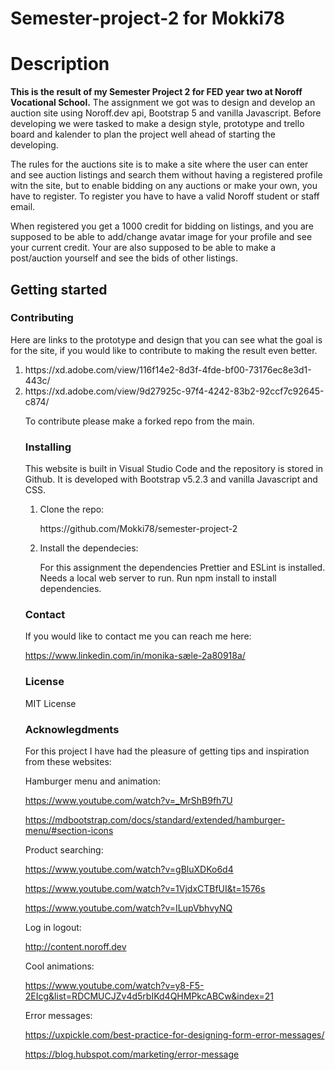 # Semester-project-2 for Mokki78

<h1>Description</h1>

<p><b>This is the result of my Semester Project 2 for FED year two at Noroff Vocational School.</b>
The assignment we got was to design and develop an auction site using Noroff.dev api, Bootstrap 5 and vanilla Javascript.
 Before developing we were tasked to make a design style, prototype and trello board and kalender to plan the project well ahead of starting the developing.

The rules for the auctions site is to make a site where the user can enter and see auction listings and search them without having a registered profile witn the site, but to enable bidding on any auctions or make your own, you have to register. To register you have to have a valid Noroff student or staff email.

When registered you get a 1000 credit for bidding on listings, and you are supposed to be able to add/change avatar image for your profile and see your current credit. Your are also supposed to be able to make a post/auction yourself and see the bids of other listings.</p>

<h2>Getting started</h2>

<h3>Contributing</h3>

<p>Here are links to the prototype and design that you can see what the goal is for the site, if you would like to contribute to making the result even better.

<ol>
  <li>https://xd.adobe.com/view/116f14e2-8d3f-4fde-bf00-73176ec8e3d1-443c/</li> 
  <li>https://xd.adobe.com/view/9d27925c-97f4-4242-83b2-92ccf7c92645-c874/  </li>

To contribute please make a forked repo from the main.</p>

<h3>Installing</h3>

<p>This website is built in Visual Studio Code and the repository is stored in Github. It is developed with Bootstrap v5.2.3 and vanilla Javascript and CSS.</p>

<ol>
<li>Clone the repo:</li>
<p>https://github.com/Mokki78/semester-project-2</p>

<li> Install the dependecies:</li>
<p>For this assignment the dependencies Prettier and ESLint is installed. Needs a local web server to run. Run npm install to install dependencies.</p>
</ol>

<h3>Contact</h3>
<p>If you would like to contact me you can reach me here:

https://www.linkedin.com/in/monika-sæle-2a80918a/</p>

<h3>License</h3>

<p>MIT License</p>

<h3>Acknowlegdments</h3>

<p>For this project I have had the pleasure of getting tips and inspiration from these websites:</p>

<p>Hamburger menu and animation:

https://www.youtube.com/watch?v=_MrShB9fh7U

https://mdbootstrap.com/docs/standard/extended/hamburger-menu/#section-icons

Product searching:

https://www.youtube.com/watch?v=gBluXDKo6d4

https://www.youtube.com/watch?v=1VjdxCTBfUI&t=1576s

https://www.youtube.com/watch?v=ILupVbhvyNQ

Log in logout:

http://content.noroff.dev

Cool animations:

https://www.youtube.com/watch?v=y8-F5-2EIcg&list=RDCMUCJZv4d5rbIKd4QHMPkcABCw&index=21

Error messages:

https://uxpickle.com/best-practice-for-designing-form-error-messages/

https://blog.hubspot.com/marketing/error-message</p>
